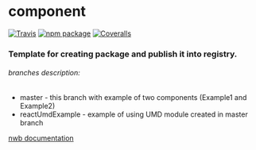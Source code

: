 # component

[![Travis][build-badge]][build]
[![npm package][npm-badge]][npm]
[![Coveralls][coveralls-badge]][coveralls]

### Template for creating package and publish it into registry.
###### branches description:
  * master - this branch with example of two components (Example1 and Example2)
  * reactUmdExample - example of using UMD module created in master branch

  [nwb documentation](https://github.com/insin/nwb#react-components-and-libraries)

[build-badge]: https://img.shields.io/travis/user/repo/master.png?style=flat-square
[build]: https://travis-ci.org/user/repo

[npm-badge]: https://img.shields.io/npm/v/npm-package.png?style=flat-square
[npm]: https://www.npmjs.org/package/npm-package

[coveralls-badge]: https://img.shields.io/coveralls/user/repo/master.png?style=flat-square
[coveralls]: https://coveralls.io/github/user/repo

